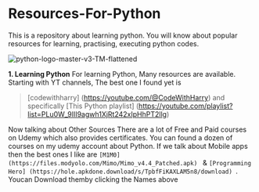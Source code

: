 # Resources-For-Python
This is a repository about learning python. You will know about popular resources for learning, practising, executing python codes. 

![python-logo-master-v3-TM-flattened](https://github.com/Chaudhary97/Resources-For-Python/assets/89289599/fdc6c688-12a8-43fb-a44b-1bea21b3fc81)

**1. Learning Python**
For learning Python, Many resources are available. Starting with YT channels, The best one I found yet is 
> [codewithharry] (https://youtube.com/@CodeWithHarry)
and specifically [This Python playlist] (https://youtube.com/playlist?list=PLu0W_9lII9agwh1XjRt242xIpHhPT2llg)

Now talking about Other Sources There are a lot of Free and Paid courses on Udemy which also provides certificates. You can found a dozen of courses on my udemy account about Python. 
If we talk about Mobile apps then the best ones I like are `[M1M0] (https://files.modyolo.com/Mimo/Mimo_v4.4_Patched.apk) ` & `[Programming Hero] (https://hole.apkdone.download/s/TpbfFiKAXLAM5n8/download) `. Youcan Download themby clicking the Names above 
